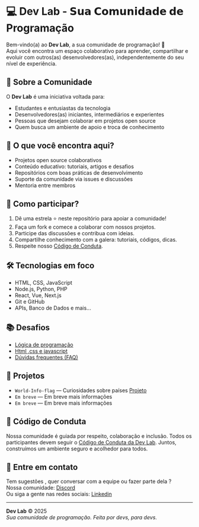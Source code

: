 # 💻 Dev Lab - 𝗦𝘂𝗮 𝗖𝗼𝗺𝘂𝗻𝗶𝗱𝗮𝗱𝗲 𝗱𝗲 Programação

Bem-vindo(a) ao **Dev Lab**, a sua comunidade de programação! 🚀  
Aqui você encontra um espaço colaborativo para aprender, compartilhar e evoluir com outros(as) desenvolvedores(as), independentemente do seu nível de experiência.

## 👥 Sobre a Comunidade

O **Dev Lab** é uma iniciativa voltada para:

- Estudantes e entusiastas da tecnologia
- Desenvolvedores(as) iniciantes, intermediários e experientes
- Pessoas que desejam colaborar em projetos open source
- Quem busca um ambiente de apoio e troca de conhecimento

## 📌 O que você encontra aqui?

- Projetos open source colaborativos
- Conteúdo educativo: tutoriais, artigos e desafios
- Repositórios com boas práticas de desenvolvimento
- Suporte da comunidade via issues e discussões
- Mentoria entre membros

## 🤝 Como participar?

1. Dê uma estrela ⭐ neste repositório para apoiar a comunidade!
2. Faça um fork e comece a colaborar com nossos projetos.
3. Participe das discussões e contribua com ideias.
4. Compartilhe conhecimento com a galera: tutoriais, códigos, dicas.
5. Respeite nosso [Código de Conduta](#-código-de-conduta).

## 🛠️ Tecnologias em foco

- HTML, CSS, JavaScript
- Node.js, Python, PHP
- React, Vue, Next.js
- Git e GitHub
- APIs, Banco de Dados e mais...

## 📚 Desafios

- [Lógica de programação]()
- [Html ,css e javascript](https://github.com/NucleoDevCodes/Desafios-HTML)
- [Dúvidas frequentes (FAQ)](https://github.com/NucleoDevCodes/Desafios-Logica)

## 🧠 Projetos

- `World-Info-flag` — Curiosidades sobre países [Projeto](https://github.com/DocCaio/World-Info-flag)
- `Em breve` —  Em breve mais informações
- `Em breve` —  Em breve mais informações

## 📜 Código de Conduta

Nossa comunidade é guiada por respeito, colaboração e inclusão. Todos os participantes devem seguir o [Código de Conduta da Dev Lab](CODE_OF_CONDUCT.md). Juntos, construímos um ambiente seguro e acolhedor para todos.

## 📣 Entre em contato 

Tem sugestões , quer conversar com a equipe ou fazer parte dela ?  
Nossa comunidade: [Discord](https://discord.gg/YgVxSX8PVr)  
Ou siga a gente nas redes sociais: [Linkedin](https://www.linkedin.com/company/107295032/admin/dashboard/)

---

**Dev Lab** © 2025  
*Sua comunidade de programação. Feita por devs, para devs.*
